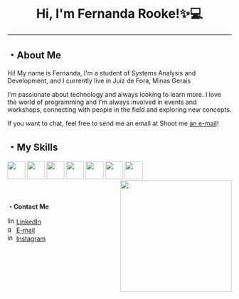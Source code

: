 <h1 align="center">Hi, I'm Fernanda Rooke!✨💻</h1>

***

## ・About Me

Hi! My name is Fernanda, I'm a student of Systems Analysis and Development, and I currently live in Juiz de Fora, Minas Gerais <img src="https://github.com/user-attachments/assets/604c5882-c142-4706-9b67-beb367d6248f" style="width: 13px; vertical-align: middle;">

I'm passionate about technology and always looking to learn more. I love the world of programming and I'm always involved in events and workshops, connecting with people in the field and exploring new concepts.

If you want to chat, feel free to send me an email at Shoot me [an e-mail](mailto:rooke.fernanda@gmail.com)!

 ## ・My Skills

<div>
  <img src="https://cdn.jsdelivr.net/gh/devicons/devicon@latest/icons/csharp/csharp-original.svg" width="40">
  <img src="https://cdn.jsdelivr.net/gh/devicons/devicon@latest/icons/javascript/javascript-original.svg" width="40">
  <img src="https://cdn.jsdelivr.net/gh/devicons/devicon@latest/icons/react/react-original.svg" width="40">          
  <img src="https://cdn.jsdelivr.net/gh/devicons/devicon@latest/icons/java/java-original.svg" width="40">
  <img src="https://cdn.jsdelivr.net/gh/devicons/devicon@latest/icons/python/python-original.svg" width="40">
  <img src="https://cdn.jsdelivr.net/gh/devicons/devicon@latest/icons/mysql/mysql-original.svg" width="40">
  <img src="https://cdn.jsdelivr.net/gh/devicons/devicon@latest/icons/nodejs/nodejs-original-wordmark.svg" width="40">
          
<img align= "right" width= "250" src= "https://github.com/user-attachments/assets/695650bc-f5c8-44d3-b287-b335abb53ccb"/>
</div>
<br><br>

**・Contact Me**

<div>
    <div>
        <img src="https://github.com/user-attachments/assets/07eac4cd-12f7-4cef-ab37-581fddd2f394" height="16" alt="linkedin"/> 
        <a href="https://linkedin.com/in/fernandarooke"> LinkedIn </a> 
    </div>
    <div>
        <img src="https://github.com/user-attachments/assets/53c68753-231b-42e8-a47f-5ce8dfc2c07b" height="16" alt="gmail"/> 
        <a href="mailto:rooke.fernanda@gmail.com"> E-mail </a> 
    </div>
    <div>
        <img src="https://github.com/user-attachments/assets/2c43813b-3e3a-4ee4-b96f-e8d5b4021214" height="16" alt="instagram"/> 
        <a href="https://www.instagram.com/fernanda_rooke/"> Instagram </a> 
    </div>
</div>

          
          
          
          
          
          
          
          

